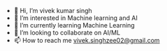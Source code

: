 - 👋 Hi, I’m vivek kumar singh
- 👀 I’m interested in Machine learning and AI
- 🌱 I’m currently learning Machine Learning
- 💞️ I’m looking to collaborate on AI/ML
- 📫 How to reach me vivek.singhzee02@gmail.com

<!---
see-vivek/see-vivek is a ✨ special ✨ repository because its `README.md` (this file) appears on your GitHub profile.
You can click the Preview link to take a look at your changes.
--->
